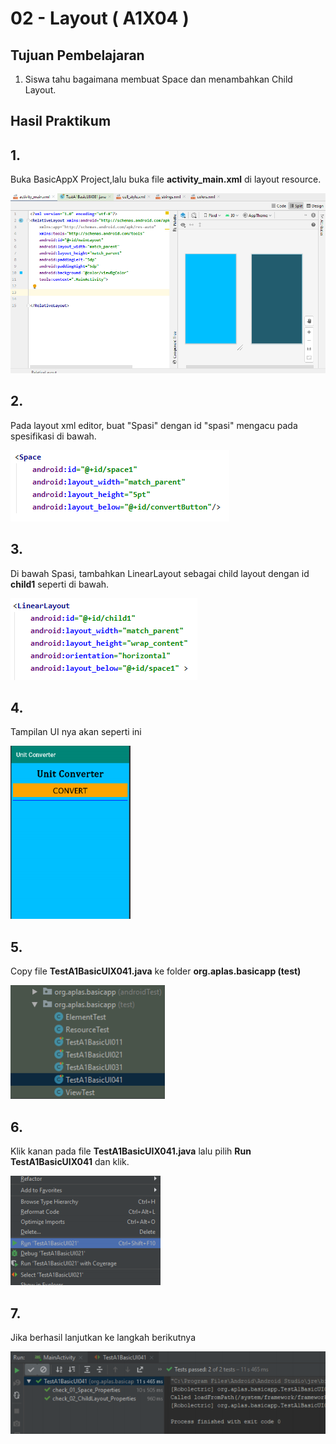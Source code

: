 # 02 - Layout ( A1X04 )


## Tujuan Pembelajaran

1. Siswa tahu bagaimana membuat Space dan menambahkan Child Layout.

## Hasil Praktikum 

## 1.
Buka BasicAppX Project,lalu 
buka file **activity_main.xml** di layout resource.

![Teks alternatif](img/A1X03/1.PNG)

## 2. 
Pada layout xml editor, buat "Spasi" dengan id "spasi" mengacu pada
spesifikasi di bawah.

![Teks alternatif](img/A1X04/1.PNG)


## 3.
Di bawah Spasi, tambahkan LinearLayout sebagai child layout dengan id **child1**
seperti di bawah.

![Teks alternatif](img/A1X04/2.PNG)

## 4. 
Tampilan UI nya akan seperti ini

![Teks alternatif](img/A1X04/3.PNG)

## 5. 
Copy file **TestA1BasicUIX041.java** ke folder **org.aplas.basicapp (test)**

![Teks alternatif](img/A1X04/4.PNG)

## 6. 
Klik kanan pada file **TestA1BasicUIX041.java** lalu pilih **Run TestA1BasicUIX041** dan klik.

![Teks alternatif](img/A1X02/7.PNG)

## 7. 
Jika berhasil lanjutkan ke langkah berikutnya 

![Teks alternatif](img/A1X04/5.PNG)




